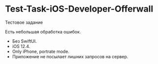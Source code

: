 # Test-Task-iOS-Developer-Offerwall
Тестовое задание

Есть небольшая обработка ошибок. 
- Без SwiftUI. 
- iOS 12.4. 
- Only iPhone, portrate mode. 
- Приложение не посылает лишних запросов на сервер.
